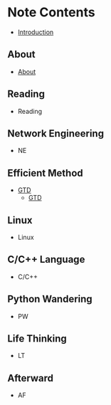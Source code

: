 # Note Contents

* [Introduction](README.md)

## About

* [About](About/about.md)

## Reading

* Reading

## Network Engineering

* NE

## Efficient Method

* [GTD](Efficient_Method/GTD/README.md)
  * [GTD](Efficient_Method/GTD/GTD.md)

## Linux

* Linux

## C/C++ Language

* C/C++

## Python Wandering

* PW

## Life Thinking

* LT

## Afterward

* AF